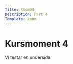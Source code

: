 ```yaml
---
Title: Kmom04
Description: Part 4
Template: kmom
---
```


Kursmoment 4
==================

Vi testar en undersida
